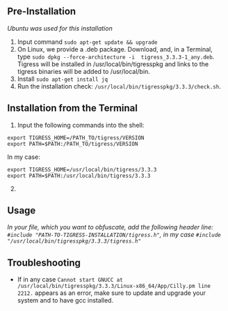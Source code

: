 ## Pre-Installation
*Ubuntu was used for this installation*
1. Input command `sudo apt-get update && upgrade`
2. On Linux, we provide a .deb package. Download, and, in a Terminal, type `sudo dpkg --force-architecture -i  tigress_3.3.3-1_any.deb`. Tigress will be installed in /usr/local/bin/tigresspkg and links to the tigress binaries will be added to /usr/local/bin.
3. Install `sudo apt-get install jq` 
4. Run the installation check: `/usr/local/bin/tigresspkg/3.3.3/check.sh`.

## Installation from the Terminal
1. Input the following commands into the shell:
```
export TIGRESS_HOME=/PATH_TO/tigress/VERSION
export PATH=$PATH:/PATH_TO/tigress/VERSION
```
In my case:
```
export TIGRESS_HOME=/usr/local/bin/tigress/3.3.3
export PATH=$PATH:/usr/local/bin/tigress/3.3.3
```
2. 

## Usage
*In your file, which you want to obfuscate, add the following header line: `#include "PATH-TO-TIGRESS-INSTALLATION/tigress.h"`, in my case `#include "/usr/local/bin/tigresspkg/3.3.3/tigress.h"`*

## Troubleshooting
- If in any case `Cannot start GNUCC at /usr/local/bin/tigresspkg/3.3.3/Linux-x86_64/App/Cilly.pm line 2212.` appears as an error, make sure to update and upgrade your system and to have gcc installed.

